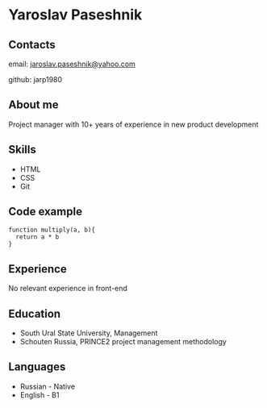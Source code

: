 # Yaroslav Paseshnik

## Contacts
email: jaroslav.paseshnik@yahoo.com

github: jarp1980

## About me
Project manager with 10+ years of experience in new product development

## Skills
- HTML
- CSS
- Git

## Code example
```
function multiply(a, b){
  return a * b
}
```

## Experience
No relevant experience in front-end

## Education
- South Ural State University, Management
- Schouten Russia, PRINCE2 project management methodology

## Languages
- Russian - Native
- English - B1
